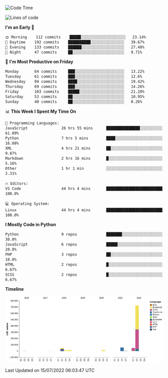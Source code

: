 <!--START_SECTION:waka-->
![Code Time](http://img.shields.io/badge/Code%20Time-0%20secs-blue)

![Lines of code](https://img.shields.io/badge/From%20Hello%20World%20I%27ve%20Written-935%20Thousand%20lines%20of%20code-blue)

**I'm an Early 🐤** 

```text
🌞 Morning    112 commits    █████░░░░░░░░░░░░░░░░░░░░   23.14% 
🌆 Daytime    192 commits    ██████████░░░░░░░░░░░░░░░   39.67% 
🌃 Evening    133 commits    ██████░░░░░░░░░░░░░░░░░░░   27.48% 
🌙 Night      47 commits     ██░░░░░░░░░░░░░░░░░░░░░░░   9.71%

```
📅 **I'm Most Productive on Friday** 

```text
Monday       64 commits     ███░░░░░░░░░░░░░░░░░░░░░░   13.22% 
Tuesday      61 commits     ███░░░░░░░░░░░░░░░░░░░░░░   12.6% 
Wednesday    94 commits     ████░░░░░░░░░░░░░░░░░░░░░   19.42% 
Thursday     69 commits     ███░░░░░░░░░░░░░░░░░░░░░░   14.26% 
Friday       103 commits    █████░░░░░░░░░░░░░░░░░░░░   21.28% 
Saturday     53 commits     ██░░░░░░░░░░░░░░░░░░░░░░░   10.95% 
Sunday       40 commits     ██░░░░░░░░░░░░░░░░░░░░░░░   8.26%

```


📊 **This Week I Spent My Time On** 

```text
💬 Programming Languages: 
JavaScript               26 hrs 55 mins      ███████████████░░░░░░░░░░   61.09% 
Python                   7 hrs 5 mins        ████░░░░░░░░░░░░░░░░░░░░░   16.08% 
XML                      4 hrs 21 mins       ██░░░░░░░░░░░░░░░░░░░░░░░   9.87% 
Markdown                 2 hrs 16 mins       █░░░░░░░░░░░░░░░░░░░░░░░░   5.16% 
Other                    1 hr 1 min          ░░░░░░░░░░░░░░░░░░░░░░░░░   2.31%

🔥 Editors: 
VS Code                  44 hrs 4 mins       █████████████████████████   100.0%

💻 Operating System: 
Linux                    44 hrs 4 mins       █████████████████████████   100.0%

```

**I Mostly Code in Python** 

```text
Python                   9 repos             ███████░░░░░░░░░░░░░░░░░░   30.0% 
JavaScript               6 repos             █████░░░░░░░░░░░░░░░░░░░░   20.0% 
PHP                      3 repos             ██░░░░░░░░░░░░░░░░░░░░░░░   10.0% 
HTML                     2 repos             █░░░░░░░░░░░░░░░░░░░░░░░░   6.67% 
SCSS                     2 repos             █░░░░░░░░░░░░░░░░░░░░░░░░   6.67%

```


**Timeline**

![Chart not found](https://raw.githubusercontent.com/telesoho/telesoho/master/charts/bar_graph.png) 


 Last Updated on 15/07/2022 06:03:47 UTC
<!--END_SECTION:waka-->


<!--
**telesoho/telesoho** is a ✨ _special_ ✨ repository because its `README.md` (this file) appears on your GitHub profile.

Here are some ideas to get you started:

- 🔭 I’m currently working on ...
- 🌱 I’m currently learning ...
- 👯 I’m looking to collaborate on ...
- 🤔 I’m looking for help with ...
- 💬 Ask me about ...
- 📫 How to reach me: ...
- 😄 Pronouns: ...
- ⚡ Fun fact: ...
-->
